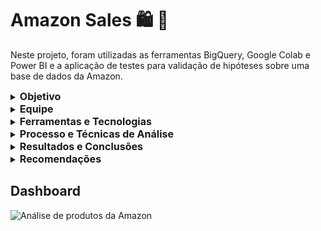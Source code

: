 # Amazon Sales 🛍️ 🛒
  
  Neste projeto, foram utilizadas as ferramentas BigQuery, Google Colab e Power BI e a aplicação de testes para validação de hipóteses sobre uma base de dados da Amazon.

<details>
  <summary><strong style="font-size: 16px;">Objetivo</strong></summary>
  
Identificar e compreender os principais fatores que influenciam a pontuação e a classificação dos produtos na plataforma da Amazon. Assim, foram levantadas as seguintes hipóteses:


- **_Hipótese 1_:** Produtos com maior desconto aplicado (discount_percentage) são melhor classificados (rating);
- **_Hipótese 2_:** Produtos com mais avaliações positivas (score_sentimento) são melhor classificados (rating);
- **_Hipótese 3_:** Produtos com mais avaliações (rating_count) são melhor classificados (rating).
</details>

<details>
  <summary><strong style="font-size: 16px;">Equipe</strong></summary>
  
  - Nicole Machado Corrêa
  - Lays Silva
</details>

<details>
  <summary><strong style="font-size: 16px;">Ferramentas e Tecnologias</strong></summary>
  
  - BigQuery
  - Google Colab
  - Power BI
  - Python
 
</details>

<details>
 <summary><strong style="font-size: 16px;">Processo e Técnicas de Análise</strong></summary>

- Dataset: contém 2 conjuntos de dados com classificações e informações de produtos disponíveis para venda na Amazon. O primeiro  dispõe de informações sobre os produtos (categoria, preço, % desconto, etc.) e o outro com as informações sobre as avaliações do produto (quem enviou a avaliação, título da avaliação, conteúdo da avaliação, classificação do produto, etc.).

- ETL (Extract, Transform, Load): tratamento e limpeza de nulos, duplicados, dados fora do alcance da análise, criação de novas variáveis, o cálculo de quartis e segmentação. Também se realizou a conversão de variáveis categóricas em dummy.

- Processamento de Linguagem Natural (PLN): criação de um score de sentimento para a variável review_content, para análise de sentimentos em textos. Implementada através da biblioteca NLTK (Natural Language Toolkit);

- Modelagem Estatística: Teste de Shapiro-Wilk para verificar a normalidade dos dados, correlação de Spearman, Teste de Significância (Mann-Whitney) e Regressão linear e logística.
 
- Visualização de Dados: através de dashboard interativo no Power BI.
  
</details>


<details>
<summary><strong style="font-size: 16px;">Resultados e Conclusões</strong></summary>

  Com base na análise exploratória dos dados, chegou-se as seguintes conclusões:

- **_Hipótese 1_:** os resultados mostraram uma correlação significativa, mas negativa, entre o percentual de desconto aplicado e a classificação dos produtos.

- **_Hipótese 2_:**   há uma correlação positiva moderada e significativa entre score_sentimento e rating. Isso sugere que produtos com mais avaliações positivas tendem a ter classificações melhores, porém outros fatores também podem estar influenciando a classificação.

- **_Hipótese 3_:** os resultados evidenciaram uma correlação significativa, positiva e moderada entre a quantidade de avaliações e a classificação dos produtos.


</details>

<details>
<summary><strong style="font-size: 16px;">Recomendações</strong></summary>

 
- Talvez descontos muito altos possam afetar a percepção de qualidade dos produtos pelos clientes, então testar diferentes níveis de desconto e monitorar como isso influencia as avaliações possa ser uma boa estratégia;

- Reforçar estratégias para incentivar e promover avaliações positivas dos clientes (melhorias na experiência do cliente, suporte pós-venda, etc);

- Criar incentivos para avaliações, pedidos claros de feedback após a compra e um processo fácil e acessível para deixar avaliações;

- Uso da análise de sentimento para identificar padrões nas avaliações, para identificação da satisfação dos clientes e gerar pontos de melhoria.

</details>

## Dashboard 

![Análise de produtos da Amazon](https://[raw.githubusercontent.com/nicolemcorrea/amazon_sales/blob/main/amazon_dashboard.png)
